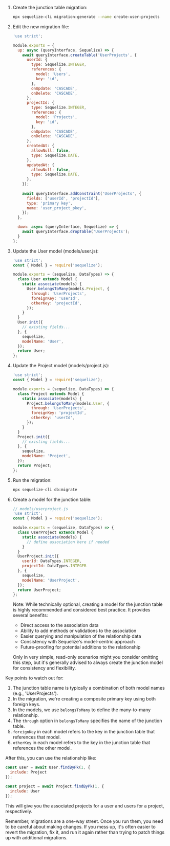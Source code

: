 
1. Create the junction table migration:
   ```bash
   npx sequelize-cli migration:generate --name create-user-projects
   ```

2. Edit the new migration file:
   ```javascript
   'use strict';

   module.exports = {
     up: async (queryInterface, Sequelize) => {
       await queryInterface.createTable('UserProjects', {
         userId: {
           type: Sequelize.INTEGER,
           references: {
             model: 'Users',
             key: 'id',
           },
           onUpdate: 'CASCADE',
           onDelete: 'CASCADE',
         },
         projectId: {
           type: Sequelize.INTEGER,
           references: {
             model: 'Projects',
             key: 'id',
           },
           onUpdate: 'CASCADE',
           onDelete: 'CASCADE',
         },
         createdAt: {
           allowNull: false,
           type: Sequelize.DATE,
         },
         updatedAt: {
           allowNull: false,
           type: Sequelize.DATE,
         },
       });
       
       await queryInterface.addConstraint('UserProjects', {
         fields: ['userId', 'projectId'],
         type: 'primary key',
         name: 'user_project_pkey',
       });
     },

     down: async (queryInterface, Sequelize) => {
       await queryInterface.dropTable('UserProjects');
     }
   };
   ```

3. Update the User model (models/user.js):
   ```javascript
   'use strict';
   const { Model } = require('sequelize');

   module.exports = (sequelize, DataTypes) => {
     class User extends Model {
       static associate(models) {
         User.belongsToMany(models.Project, {
           through: 'UserProjects',
           foreignKey: 'userId',
           otherKey: 'projectId',
         });
       }
     }
     User.init({
       // existing fields...
     }, {
       sequelize,
       modelName: 'User',
     });
     return User;
   };
   ```

4. Update the Project model (models/project.js):
   ```javascript
   'use strict';
   const { Model } = require('sequelize');

   module.exports = (sequelize, DataTypes) => {
     class Project extends Model {
       static associate(models) {
         Project.belongsToMany(models.User, {
           through: 'UserProjects',
           foreignKey: 'projectId',
           otherKey: 'userId',
         });
       }
     }
     Project.init({
       // existing fields...
     }, {
       sequelize,
       modelName: 'Project',
     });
     return Project;
   };
   ```

5. Run the migration:
   ```bash
   npx sequelize-cli db:migrate
   ```

6. Create a model for the junction table:
   ```javascript
   // models/userproject.js
   'use strict';
   const { Model } = require('sequelize');

   module.exports = (sequelize, DataTypes) => {
     class UserProject extends Model {
       static associate(models) {
         // define association here if needed
       }
     }
     UserProject.init({
       userId: DataTypes.INTEGER,
       projectId: DataTypes.INTEGER
     }, {
       sequelize,
       modelName: 'UserProject',
     });
     return UserProject;
   };
   ```

   Note: While technically optional, creating a model for the junction table is highly recommended and considered best practice. It provides several benefits:
   - Direct access to the association data
   - Ability to add methods or validations to the association
   - Easier querying and manipulation of the relationship data
   - Consistency with Sequelize's model-centric approach
   - Future-proofing for potential additions to the relationship

   Only in very simple, read-only scenarios might you consider omitting this step, but it's generally advised to always create the junction model for consistency and flexibility.

Key points to watch out for:

1. The junction table name is typically a combination of both model names (e.g., 'UserProjects').
2. In the migration, we're creating a composite primary key using both foreign keys.
3. In the models, we use `belongsToMany` to define the many-to-many relationship.
4. The `through` option in `belongsToMany` specifies the name of the junction table.
5. `foreignKey` in each model refers to the key in the junction table that references that model.
6. `otherKey` in each model refers to the key in the junction table that references the other model.

After this, you can use the relationship like:

```javascript
const user = await User.findByPk(1, {
  include: Project
});

const project = await Project.findByPk(1, {
  include: User
});
```

This will give you the associated projects for a user and users for a project, respectively.

Remember, migrations are a one-way street. Once you run them, you need to be careful about making changes. If you mess up, it's often easier to revert the migration, fix it, and run it again rather than trying to patch things up with additional migrations.